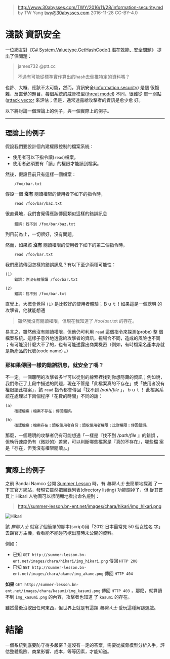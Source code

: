 ﻿> http://www.30abysses.com/TWY/2016/11/28/information-security.md
> by TW Yang <twy@30abysses.com> 2016-11-28 CC-BY-4.0

# **淺談**  資訊安全

一位網友對《[C# System.Valuetype.GetHashCode() 潛在效能、安全問題][1]》
提出了個問題：

> james732 @ptt.cc
>
> 不過有可能從標準實作算出的hash去倒推特定的資料嗎？

[1]: http://www.30abysses.com/TWY/2016/11/21/c_sharp-gethashcode-valuetype.html

也許、大概、應該不太可能，然而，資訊安全([information security][2]) 是個
很複雜、反直覺的題目，每個系統的威脅模型([threat model][3]) 不同，很難從
單一弱點([attack vector][4] 來評估；但是，通常透露給攻擊者的資訊是愈少愈
好。

[2]: https://en.wikipedia.org/wiki/Information_security
[3]: https://en.wikipedia.org/wiki/Threat_model
[4]: https://en.wikipedia.org/wiki/Vector_(malware)

以下將討論一個理論上的例子，與一個實際上的例子。


---
##  理論上的例子

假設我們要設計個內建權限控制的檔案系統：

* 使用者可以下指令讀(`read`)檔案。
* 使用者必須要有「讀」的權限才能讀到檔案。

然後，假設目前只有這樣一個檔案：

```
    /foo/bar.txt
```

假設一個  **沒有** 閱讀權限的使用者下如下的指令時，

```
    read /foo/bar/baz.txt
```

很直覺地，我們會覺得應該傳回類似這樣的錯誤訊息

```
    錯誤：找不到 /foo/bar/baz.txt
```

到目前為止，一切很好，沒有問題。

然而，如果該  **沒有**  閱讀權限的使用者下如下的第二個指令時，

```
    read /foo/bar.txt
```

我們應該傳回怎樣的錯誤訊息？有以下至少兩種可能性：

```
(1)
    錯誤：你沒有權限讀 /foo/bar.txt

(2)
    錯誤：找不到 /foo/bar.txt
```

直覺上，大概會覺得 `(1)`  是比較好的使用者體驗；Ｂｕｔ！如果這是一個聰明
的攻擊者，他就能想通

> 雖然我沒有閱讀權限，但現在我知道了 /foo/bar.txt 的存在。

易言之，雖然他沒有閱讀權限，但他仍可利用 `read` 這個指令來探測(probe) 整
個檔案系統。這樣子意外地透露給攻擊者的資訊，視場合不同，造成的風險也不同
；有可能沒什麼大不了的，也有可能透露出商業機密（例如，有時檔案名產本身就
是新產品的代號(code name) 。）


### 那如果傳回一樣的錯誤訊息，就安全了嗎？

不一定。一個聰明的攻擊者多半可以從別的線索裡找到你想隱藏的資訊；例如說，
我們修正了上段中描述的問題，現在不管是「此檔案真的不存在」或「使用者沒有
權限讀此檔案」，該 `read` 指令都會傳回「找不到 _/path/file_ 」，ｂｕｔ！
此檔案系統在處理以下兩個程序「花費的時間」不同的話：

```
(a)
    確認檔案；檔案不存在；傳回錯誤。

(b)
    確認檔案；檔案存在；讀取使用者身份；讀取使用者權限；比對權限；傳回錯誤。

```

那麼，一個聰明的攻擊者仍有可能想通「一樣是『找不到 _/path/file_ 』的錯誤
，但執行速度仍有（微妙的）差異，可以判斷哪些檔案是『真的不存在』，哪些檔
案是『存在，但我沒有權限閱讀』。」


---
##  實際上的例子

之前 Bandai Namco 公開 [Summer Lesson][5] 時，有 *無聊人士* 去簡單地探測
了一下其官方網站，發現它雖然把目錄列表(directory listing) 功能關掉了，但
從其首頁上 Hikari 人物圖可以很明顯地看出命名規則：

> http://summer-lesson.bn-ent.net/images/chara/hikari/img_hikari.png

![Hikari][6]

[5]: http://summer-lesson.bn-ent.net/
[6]: http://summer-lesson.bn-ent.net/images/chara/hikari/img_hikari.png

該 *無聊人士* 就寫了個簡單的腳本(script)用「2012  日本最常見 50 個女性名
字」去踹官方主機，看看能不能碰巧挖出當時未公開的資料。

例如：

* 已知
  `GET http://summer-lesson.bn-ent.net/images/chara/hikari/img_hikari.png`
  傳回 `HTTP 200`
* 已知
  `GET http://summer-lesson.bn-ent.net/images/chara/akane/img_akane.png`
  傳回 `HTTP 404`

**如果**
`GET http://summer-lesson.bn-ent.net/images/chara/kasumi/img_kasumi.png`
傳回 `HTTP 403` ，那麼，就算讀不到 `img_kasumi.png` 的內容，攻擊者也知道
了 `kasumi` 的存在。

雖然最後沒挖出任何東西，但世界上就是有這類 *無聊人士* 愛玩這種解謎遊戲。


# 結論

一個系統到底要防守得多嚴密？這沒有一定的答案，需要從威脅模型分析入手，評
估整體風險、商業影響、成本，等等因素，才能知道。
